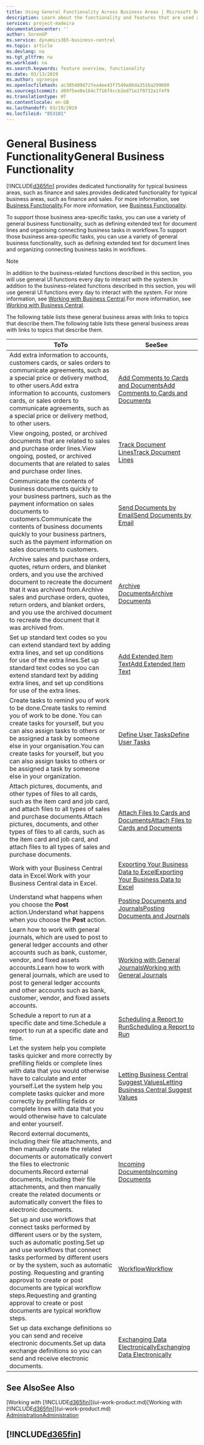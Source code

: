 ```yaml
---
title: Using General Functionality Across Business Areas | Microsoft Docs
description: Learn about the functionality and features that are used across business areas in Business Central .
services: project-madeira
documentationcenter: ''
author: SorenGP
ms.service: dynamics365-business-central
ms.topic: article
ms.devlang: na
ms.tgt_pltfrm: na
ms.workload: na
ms.search.keywords: feature overview, functionality
ms.date: 03/13/2019
ms.author: sgroespe
ms.openlocfilehash: ac385409d72fea4ee43f7549a86da3516a299608
ms.sourcegitcommit: d09f5ee0e164c7716f4ccb2ed71e2f9732a1f4f9
ms.translationtype: HT
ms.contentlocale: en-GB
ms.lasthandoff: 03/19/2019
ms.locfileid: "853101"
---
```

# <a name="general-business-functionality"></a><span data-ttu-id="68a8f-103">General Business Functionality</span><span class="sxs-lookup"><span data-stu-id="68a8f-103">General Business Functionality</span></span>
[!INCLUDE[d365fin](includes/d365fin_md.md)] <span data-ttu-id="68a8f-104">provides dedicated functionality for typical business areas, such as finance and sales.</span><span class="sxs-lookup"><span data-stu-id="68a8f-104">provides dedicated functionality for typical business areas, such as finance and sales.</span></span> <span data-ttu-id="68a8f-105">For more information, see [Business Functionality](across-business-functionality.md).</span><span class="sxs-lookup"><span data-stu-id="68a8f-105">For more information, see [Business Functionality](across-business-functionality.md).</span></span>

<span data-ttu-id="68a8f-106">To support those business area-specific tasks, you can use a variety of general business functionality, such as defining extended text for document lines and organising connecting business tasks in workflows.</span><span class="sxs-lookup"><span data-stu-id="68a8f-106">To support those business area-specific tasks, you can use a variety of general business functionality, such as defining extended text for document lines and organizing connecting business tasks in workflows.</span></span>

> [!NOTE]
> <span data-ttu-id="68a8f-107">In addition to the business-related functions described in this section, you will use general UI functions every day to interact with the system.</span><span class="sxs-lookup"><span data-stu-id="68a8f-107">In addition to the business-related functions described in this section, you will use general UI functions every day to interact with the system.</span></span> <span data-ttu-id="68a8f-108">For more information, see [Working with Business Central](ui-work-product.md).</span><span class="sxs-lookup"><span data-stu-id="68a8f-108">For more information, see [Working with Business Central](ui-work-product.md).</span></span>

<span data-ttu-id="68a8f-109">The following table lists these general business areas with links to topics that describe them.</span><span class="sxs-lookup"><span data-stu-id="68a8f-109">The following table lists these general business areas with links to topics that describe them.</span></span>

| <span data-ttu-id="68a8f-110">To</span><span class="sxs-lookup"><span data-stu-id="68a8f-110">To</span></span> | <span data-ttu-id="68a8f-111">See</span><span class="sxs-lookup"><span data-stu-id="68a8f-111">See</span></span> |
| --- | --- |
|<span data-ttu-id="68a8f-112">Add extra information to accounts, customers cards, or sales orders to communicate agreements, such as a special price or delivery method, to other users.</span><span class="sxs-lookup"><span data-stu-id="68a8f-112">Add extra information to accounts, customers cards, or sales orders to communicate agreements, such as a special price or delivery method, to other users.</span></span>|[<span data-ttu-id="68a8f-113">Add Comments to Cards and Documents</span><span class="sxs-lookup"><span data-stu-id="68a8f-113">Add Comments to Cards and Documents</span></span>](across-how-use-comments.md)|
|<span data-ttu-id="68a8f-114">View ongoing, posted, or archived documents that are related to sales and purchase order lines.</span><span class="sxs-lookup"><span data-stu-id="68a8f-114">View ongoing, posted, or archived documents that are related to sales and purchase order lines.</span></span>|[<span data-ttu-id="68a8f-115">Track Document Lines</span><span class="sxs-lookup"><span data-stu-id="68a8f-115">Track Document Lines</span></span>](across-how-to-track-document-lines.md)|
| <span data-ttu-id="68a8f-116">Communicate the contents of business documents quickly to your business partners, such as the payment information on sales documents to customers.</span><span class="sxs-lookup"><span data-stu-id="68a8f-116">Communicate the contents of business documents quickly to your business partners, such as the payment information on sales documents to customers.</span></span> |[<span data-ttu-id="68a8f-117">Send Documents by Email</span><span class="sxs-lookup"><span data-stu-id="68a8f-117">Send Documents by Email</span></span>](ui-how-send-documents-email.md) |
|<span data-ttu-id="68a8f-118">Archive sales and purchase orders, quotes, return orders, and blanket orders, and you use the archived document to recreate the document that it was archived from.</span><span class="sxs-lookup"><span data-stu-id="68a8f-118">Archive sales and purchase orders, quotes, return orders, and blanket orders, and you use the archived document to recreate the document that it was archived from.</span></span>|[<span data-ttu-id="68a8f-119">Archive Documents</span><span class="sxs-lookup"><span data-stu-id="68a8f-119">Archive Documents</span></span>](across-how-to-archive-documents.md)|
| <span data-ttu-id="68a8f-120">Set up standard text codes so you can extend standard text by adding extra lines, and set up conditions for use of the extra lines.</span><span class="sxs-lookup"><span data-stu-id="68a8f-120">Set up standard text codes so you can extend standard text by adding extra lines, and set up conditions for use of the extra lines.</span></span> |[<span data-ttu-id="68a8f-121">Add Extended Item Text</span><span class="sxs-lookup"><span data-stu-id="68a8f-121">Add Extended Item Text</span></span>](ui-how-define-ext-text.md) |
|<span data-ttu-id="68a8f-122">Create tasks to remind you of work to be done.</span><span class="sxs-lookup"><span data-stu-id="68a8f-122">Create tasks to remind you of work to be done.</span></span> <span data-ttu-id="68a8f-123">You can create tasks for yourself, but you can also assign tasks to others or be assigned a task by someone else in your organisation.</span><span class="sxs-lookup"><span data-stu-id="68a8f-123">You can create tasks for yourself, but you can also assign tasks to others or be assigned a task by someone else in your organization.</span></span>|[<span data-ttu-id="68a8f-124">Define User Tasks</span><span class="sxs-lookup"><span data-stu-id="68a8f-124">Define User Tasks</span></span>](across-user-tasks.md)|
|<span data-ttu-id="68a8f-125">Attach pictures, documents, and other types of files to all cards, such as the item card and job card, and attach files to all types of sales and purchase documents.</span><span class="sxs-lookup"><span data-stu-id="68a8f-125">Attach pictures, documents, and other types of files to all cards, such as the item card and job card, and attach files to all types of sales and purchase documents.</span></span>|[<span data-ttu-id="68a8f-126">Attach Files to Cards and Documents</span><span class="sxs-lookup"><span data-stu-id="68a8f-126">Attach Files to Cards and Documents</span></span>](across-attach-document-master-data.md)|
|<span data-ttu-id="68a8f-127">Work with your Business Central data in Excel.</span><span class="sxs-lookup"><span data-stu-id="68a8f-127">Work with your Business Central data in Excel.</span></span>|[<span data-ttu-id="68a8f-128">Exporting Your Business Data to Excel</span><span class="sxs-lookup"><span data-stu-id="68a8f-128">Exporting Your Business Data to Excel</span></span>](about-export-data.md)|
|<span data-ttu-id="68a8f-129">Understand what happens when you choose the **Post** action.</span><span class="sxs-lookup"><span data-stu-id="68a8f-129">Understand what happens when you choose the **Post** action.</span></span>|[<span data-ttu-id="68a8f-130">Posting Documents and Journals</span><span class="sxs-lookup"><span data-stu-id="68a8f-130">Posting Documents and Journals</span></span>](ui-post-documents-journals.md)|
|<span data-ttu-id="68a8f-131">Learn how to work with general journals, which are used to post to general ledger accounts and other accounts such as bank, customer, vendor, and fixed assets accounts.</span><span class="sxs-lookup"><span data-stu-id="68a8f-131">Learn how to work with general journals, which are used to post to general ledger accounts and other accounts such as bank, customer, vendor, and fixed assets accounts.</span></span> |[<span data-ttu-id="68a8f-132">Working with General Journals</span><span class="sxs-lookup"><span data-stu-id="68a8f-132">Working with General Journals</span></span>](ui-work-general-journals.md) |
| <span data-ttu-id="68a8f-133">Schedule a report to run at a specific date and time.</span><span class="sxs-lookup"><span data-stu-id="68a8f-133">Schedule a report to run at a specific date and time.</span></span> |[<span data-ttu-id="68a8f-134">Scheduling a Report to Run</span><span class="sxs-lookup"><span data-stu-id="68a8f-134">Scheduling a Report to Run</span></span>](ui-work-report.md#ScheduleReport) |
|<span data-ttu-id="68a8f-135">Let the system help you complete tasks quicker and more correctly by prefilling fields or complete lines with data that you would otherwise have to calculate and enter yourself.</span><span class="sxs-lookup"><span data-stu-id="68a8f-135">Let the system help you complete tasks quicker and more correctly by prefilling fields or complete lines with data that you would otherwise have to calculate and enter yourself.</span></span>|[<span data-ttu-id="68a8f-136">Letting Business Central Suggest Values</span><span class="sxs-lookup"><span data-stu-id="68a8f-136">Letting Business Central Suggest Values</span></span>](ui-let-system-suggest-values.md)|
|<span data-ttu-id="68a8f-137">Record external documents, including their file attachments, and then manually create the related documents or automatically convert the files to electronic documents.</span><span class="sxs-lookup"><span data-stu-id="68a8f-137">Record external documents, including their file attachments, and then manually create the related documents or automatically convert the files to electronic documents.</span></span>|[<span data-ttu-id="68a8f-138">Incoming Documents</span><span class="sxs-lookup"><span data-stu-id="68a8f-138">Incoming Documents</span></span>](across-income-documents.md)|
|<span data-ttu-id="68a8f-139">Set up and use workflows that connect tasks performed by different users or by the system, such as automatic posting.</span><span class="sxs-lookup"><span data-stu-id="68a8f-139">Set up and use workflows that connect tasks performed by different users or by the system, such as automatic posting.</span></span> <span data-ttu-id="68a8f-140">Requesting and granting approval to create or post documents are typical workflow steps.</span><span class="sxs-lookup"><span data-stu-id="68a8f-140">Requesting and granting approval to create or post documents are typical workflow steps.</span></span>|[<span data-ttu-id="68a8f-141">Workflow</span><span class="sxs-lookup"><span data-stu-id="68a8f-141">Workflow</span></span>](across-workflow.md)|
| <span data-ttu-id="68a8f-142">Set up data exchange definitions so you can send and receive electronic documents.</span><span class="sxs-lookup"><span data-stu-id="68a8f-142">Set up data exchange definitions so you can send and receive electronic documents.</span></span> |[<span data-ttu-id="68a8f-143">Exchanging Data Electronically</span><span class="sxs-lookup"><span data-stu-id="68a8f-143">Exchanging Data Electronically</span></span>](across-data-exchange.md) |

## <a name="see-also"></a><span data-ttu-id="68a8f-144">See Also</span><span class="sxs-lookup"><span data-stu-id="68a8f-144">See Also</span></span>
<span data-ttu-id="68a8f-145">[Working with [!INCLUDE[d365fin](includes/d365fin_md.md)]](ui-work-product.md)</span><span class="sxs-lookup"><span data-stu-id="68a8f-145">[Working with [!INCLUDE[d365fin](includes/d365fin_md.md)]](ui-work-product.md)</span></span>  
[<span data-ttu-id="68a8f-146">Administration</span><span class="sxs-lookup"><span data-stu-id="68a8f-146">Administration</span></span>](admin-setup-and-administration.md)

## [!INCLUDE[d365fin](includes/free_trial_md.md)]  
